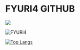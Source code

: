 <h1>FYURI4 GITHUB</h1> 

![](https://komarev.com/ghpvc/?username=FYURi4&color=green)

![FYURi4](https://github-readme-stats.vercel.app/api?username=FYURi4&show_icons=true&theme=radical)

[![Top Langs](https://github-readme-stats.vercel.app/api/top-langs/?username=FYURi4&layout=compact)](https://github.com/FYURi4/github-readme-stats)



